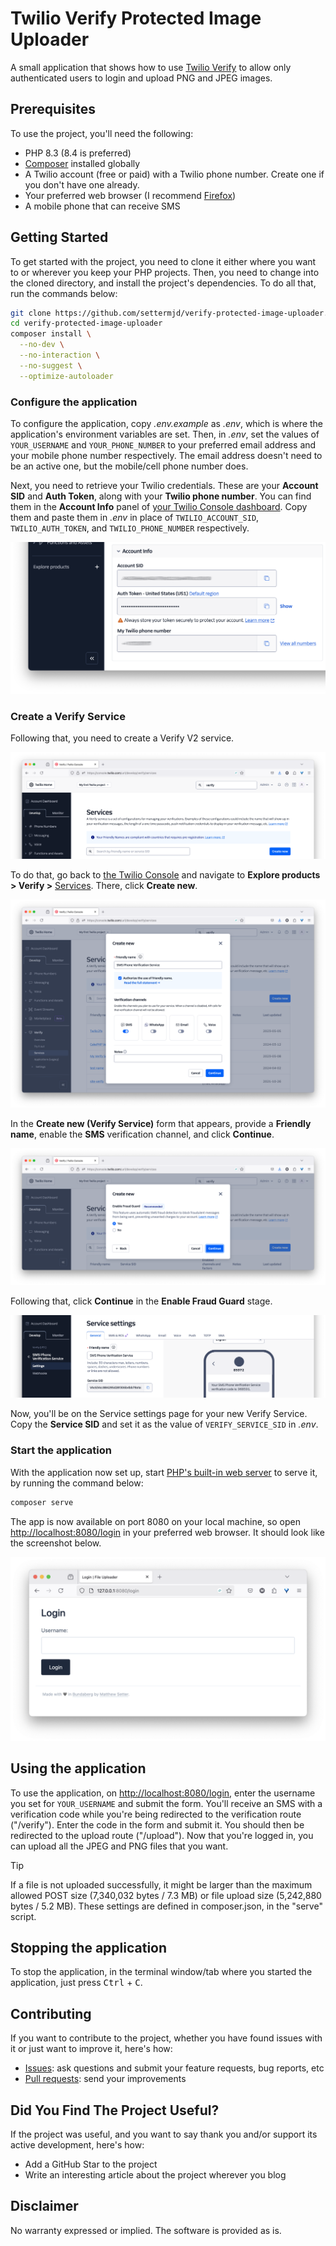 <!-- markdownlint-disable MD013 -->
# Twilio Verify Protected Image Uploader

A small application that shows how to use [Twilio Verify][twilio-verify] to allow only authenticated users to login and upload PNG and JPEG images.

## Prerequisites

To use the project, you'll need the following:

- PHP 8.3 (8.4 is preferred)
- [Composer][composer] installed globally
- A Twilio account (free or paid) with a Twilio phone number. Create one if you don't have one already.
- Your preferred web browser (I recommend [Firefox][firefox])
- A mobile phone that can receive SMS

## Getting Started

To get started with the project, you need to clone it either where you want to or wherever you keep your PHP projects.
Then, you need to change into the cloned directory, and install the project's dependencies.
To do all that, run the commands below:

```bash
git clone https://github.com/settermjd/verify-protected-image-uploader.git
cd verify-protected-image-uploader
composer install \
  --no-dev \
  --no-interaction \
  --no-suggest \
  --optimize-autoloader
```

### Configure the application

To configure the application, copy _.env.example_ as _.env_, which is where the application's environment variables are set.
Then, in _.env_, set the values of `YOUR_USERNAME` and `YOUR_PHONE_NUMBER` to your preferred email address and your mobile phone number respectively.
The email address doesn't need to be an active one, but the mobile/cell phone number does.

Next, you need to retrieve your Twilio credentials.
These are your **Account SID** and **Auth Token**, along with your **Twilio phone number**.
You can find them in the **Account Info** panel of [your Twilio Console dashboard][twilio-console].
Copy them and paste them in _.env_ in place of `TWILIO_ACCOUNT_SID`, `TWILIO_AUTH_TOKEN`, and `TWILIO_PHONE_NUMBER` respectively.

![The Account Info panel of the Twilio Console Dashboard](./docs/images/twilio/twilio-console-account-info-panel.png)

### Create a Verify Service

Following that, you need to create a Verify V2 service.

![The Verfiy Services section of the Twilio Console](./docs/images/twilio/verify/twilio-verify-services.png)

To do that, go back to [the Twilio Console][twilio-console] and navigate to **Explore products > Verify >** [Services][twilio-verify-service].
There, click **Create new**.

![The Create New Verify Service form in the Twilio Console with a Friendly name supplied and the Verification channel set to SMS](./docs/images/twilio/verify/create-twilio-verify-service-step-one.png)

In the **Create new (Verify Service)** form that appears, provide a **Friendly name**, enable the **SMS** verification channel, and click **Continue**.

![The Enable Fraud Guard section of the Create New Verify Service process in the Twilio Console with "Enable Fraud Gaurd" set to "Yes"](./docs/images/twilio/verify/create-twilio-verify-service-step-two.png)

Following that, click **Continue** in the **Enable Fraud Guard** stage.

![The settings form for a Verify Service. The General tab is active and the Friendly name and Service's SID are both visible](./docs/images/twilio/verify/twilio-verify-service-settings.png)

Now, you'll be on the Service settings page for your new Verify Service. Copy the **Service SID** and set it as the value of `VERIFY_SERVICE_SID` in _.env_.

### Start the application

With the application now set up, start [PHP's built-in web server][php-built-in-webserver] to serve it, by running the command below:

```bash
composer serve
```

The app is now available on port 8080 on your local machine, so open <http://localhost:8080/login> in your preferred web browser.
It should look like the screenshot below.

![The login route of the application](./docs/images/app/login.png)

## Using the application

To use the application, on <http://localhost:8080/login>, enter the username you set for `YOUR_USERNAME` and submit the form.
You'll receive an SMS with a verification code while you're being redirected to the verification route ("/verify").
Enter the code in the form and submit it.
You should then be redirected to the upload route ("/upload").
Now that you're logged in, you can upload all the JPEG and PNG files that you want.

> [!TIP]
> If a file is not uploaded successfully, it might be larger than the maximum allowed POST size (7,340,032  bytes / 7.3 MB) or file upload size (5,242,880 bytes / 5.2 MB).
> These settings are defined in composer.json, in the "serve" script.

## Stopping the application

<!-- markdownlint-disable MD033 -->
To stop the application, in the terminal window/tab where you started the application, just press <kbd>Ctrl</kbd> + <kbd>C</kbd>.
<!-- markdownlint-enable MD033 -->

## Contributing

If you want to contribute to the project, whether you have found issues with it or just want to improve it, here's how:

- [Issues][issues]: ask questions and submit your feature requests, bug reports, etc
- [Pull requests][prs]: send your improvements

## Did You Find The Project Useful?

If the project was useful, and you want to say thank you and/or support its active development, here's how:

- Add a GitHub Star to the project
- Write an interesting article about the project wherever you blog

## Disclaimer

No warranty expressed or implied.
The software is provided as is.

<!-- Page links -->
[composer]: https://getcomposer.org
[firefox]: https://www.mozilla.org/en-US/firefox/new/
[issues]: https://github.com/settermjd/redirect-to-new-domain-middleware/issues
[php-built-in-webserver]: https://www.php.net/manual/en/features.commandline.webserver.php
[prs]: https://github.com/settermjd/redirect-to-new-domain-middleware/issues
[twilio-console]: https://console.twilio.com
[twilio-verify-service]: https://console.twilio.com/us1/develop/verify/services
[twilio-verify]: https://www.twilio.com/docs/verify
<!-- markdownlint-enable MD013 -->
